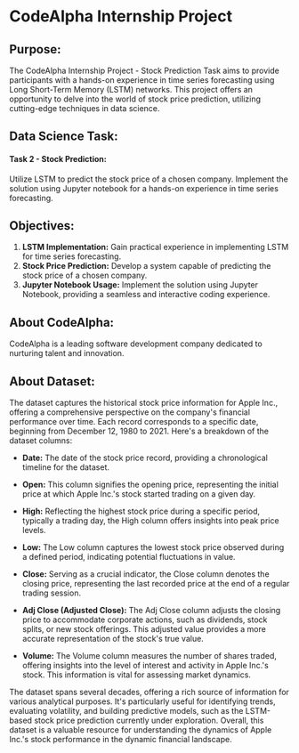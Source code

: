 # CodeAlpha Internship Project

## Purpose:

The CodeAlpha Internship Project - Stock Prediction Task aims to provide participants with a hands-on experience in time series forecasting using Long Short-Term Memory (LSTM) networks. This project offers an opportunity to delve into the world of stock price prediction, utilizing cutting-edge techniques in data science.

## Data Science Task:

#### Task 2 - Stock Prediction:

Utilize LSTM to predict the stock price of a chosen company.
Implement the solution using Jupyter notebook for a hands-on experience in time series forecasting.

## Objectives:

1. **LSTM Implementation:** Gain practical experience in implementing LSTM for time series forecasting.
2. **Stock Price Prediction:** Develop a system capable of predicting the stock price of a chosen company.
3. **Jupyter Notebook Usage:** Implement the solution using Jupyter Notebook, providing a seamless and interactive coding experience.

## About CodeAlpha:

CodeAlpha is a leading software development company dedicated to nurturing talent and innovation.

## About Dataset:

The dataset captures the historical stock price information for Apple Inc., offering a comprehensive perspective on the company's financial performance over time. Each record corresponds to a specific date, beginning from December 12, 1980 to 2021. Here's a breakdown of the dataset columns:

- **Date:** The date of the stock price record, providing a chronological timeline for the dataset.

- **Open:** This column signifies the opening price, representing the initial price at which Apple Inc.'s stock started trading on a given day.

- **High:** Reflecting the highest stock price during a specific period, typically a trading day, the High column offers insights into peak price levels.

- **Low:** The Low column captures the lowest stock price observed during a defined period, indicating potential fluctuations in value.

- **Close:** Serving as a crucial indicator, the Close column denotes the closing price, representing the last recorded price at the end of a regular trading session.

- **Adj Close (Adjusted Close):** The Adj Close column adjusts the closing price to accommodate corporate actions, such as dividends, stock splits, or new stock offerings. This adjusted value provides a more accurate representation of the stock's true value.

- **Volume:** The Volume column measures the number of shares traded, offering insights into the level of interest and activity in Apple Inc.'s stock. This information is vital for assessing market dynamics.

The dataset spans several decades, offering a rich source of information for various analytical purposes. It's particularly useful for identifying trends, evaluating volatility, and building predictive models, such as the LSTM-based stock price prediction currently under exploration. Overall, this dataset is a valuable resource for understanding the dynamics of Apple Inc.'s stock performance in the dynamic financial landscape.
